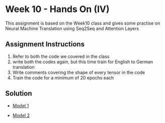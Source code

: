 # Week 10 - Hands On (IV)

This assignment is based on the Week10 class and gives some practise on Neural Machine Translation using Seq2Seq and Attention Layers

## Assignment Instructions

1. Refer to both the code we covered in the class
2. write both the codes again, but this time train for English to German translation
3. Write comments covering the shape of every tensor in the code
4. Train the code for a minimum of 20 epochs each

## Solution

* [Model 1]((https://nbviewer.jupyter.org/github/anubhabPanda/END_Phase1/blob/main/Week10/S10_Assignment_PartA.ipynb))

* [Model 2]((https://nbviewer.jupyter.org/github/anubhabPanda/END_Phase1/blob/main/Week10/S10_Assignment_PartB.ipynb))
